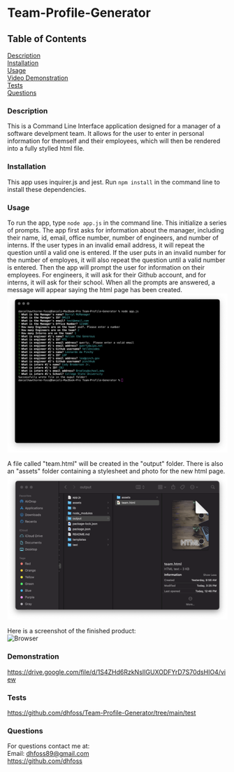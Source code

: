 # Team-Profile-Generator

## Table of Contents
[Description](https://github.com/dhfoss/Team-Profile-Generator/#description)  
[Installation](https://github.com/dhfoss/Team-Profile-Generator/#installation)  
[Usage](https://github.com/dhfoss/Team-Profile-Generator/#usage)  
[Video Demonstration](https://github.com/dhfoss/Team-Profile-Generator/#demonstration)  
[Tests](https://github.com/dhfoss/Team-Profile-Generator/#tests)  
[Questions](https://github.com/dhfoss/Team-Profile-Generator/#questions)

### Description
This is a Command Line Interface application designed for a manager of a software develpment team. It allows for the user to enter in personal information for themself and their employees, which will then be rendered into a fully stylled html file. 

### Installation
This app uses inquirer.js and jest. Run `npm install` in the command line to install these dependencies.

### Usage
To run the app, type `node app.js` in the command line. This initialize a series of prompts. The app first asks for information about the manager, including their name, id, email, office number, number of engineers, and number of interns. If the user types in an invalid email address, it will repeat the question until a valid one is entered. If the user puts in an invalid number for the number of employes, it will also repeat the question until a valid number is entered. Then the app will prompt the user for information on their employees.  For engineers, it will ask for their Github account, and for interns, it will ask for their school. When all the prompts are answered, a message will appear saying the html page has been created.  
![Terminal](/assets/screen-shots/1-CLI.png?raw=true "CLI")

A file called "team.html" will be created in the "output" folder. There is also an "assets" folder containing a stylesheet and photo for the new html page.  
![Output](/assets/screen-shots/2-output.png?raw=true "Output")

Here is a screenshot of the finished product:  
![Browser](/assets/screen-shots/3-browser.png?raw=true "Browser View")  

### Demonstration
https://drive.google.com/file/d/1S4ZHd6RzkNsIIGUXODFYrD7S70dsHIO4/view

### Tests
https://github.com/dhfoss/Team-Profile-Generator/tree/main/test

### Questions
For questions contact me at:  
Email: dhfoss89@gmail.com  
https://github.com/dhfoss
